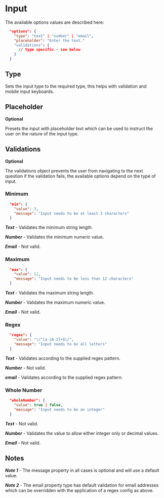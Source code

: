 
# Input
The available options values are described here:

```json
  "options": { 
    "type": "text" | "number" | "email",
    "placeholder": "Enter the text."
    "validations": {
      // type specific - see below
    }
  }
```

## Type
Sets the input type to the required type, this helps with validation and mobile input keyboards.

## Placeholder 
**Optional**

Presets the input with placeholder text which can be used to instruct the user on the nature of the input type.

## Validations 
**Optional**

The validations object prevents the user from navigating to the next question if the validation fails, the available options depend on the type of input.

### Minimum
```json
  "min": {
    "value": 3,
    "message": "Input needs to be at least 3 characters"
  }
```

***Text*** - Validates the minimum string length.

***Number*** - Validates the minimum numeric value.

***Email*** - Not valid.

### Maximum
```json
  "max": {
    "value": 12,
    "message": "Input needs to be less than 12 characters"
  }
```

***Text*** - Validates the maximum string length.

***Number*** - Validates the maximum numeric value.

***Email*** - Not valid.

### Regex
```json
  "regex": {
    "value": "\/^[a-zA-Z]+$\/",
    "message": "Input needs to be all letters"
  }
```

***Text*** - Validates according to the supplied regex pattern.

***Number*** - Not valid.

***email*** - Validates according to the supplied regex pattern.


### Whole Number
```json
  "wholeNumber": {
    "value": true | false,
    "message": "Input needs to be an integer"
  }
```

***Text*** - Not valid.

***Number*** - Validates the value to allow either integer only or decimal values.

***Email*** - Not valid.

## Notes

***Note 1*** - The message property in all cases is optional and will use a default value.

***Note 2*** - The email property type has default validation for email addresses which can be overridden with the application of a regex config as above.


